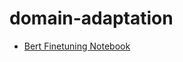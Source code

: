 # domain-adaptation

- [Bert Finetuning Notebook](https://nbviewer.jupyter.org/github/macabdul9/domain-adaptation/blob/main/BERTFinetuning.ipynb)